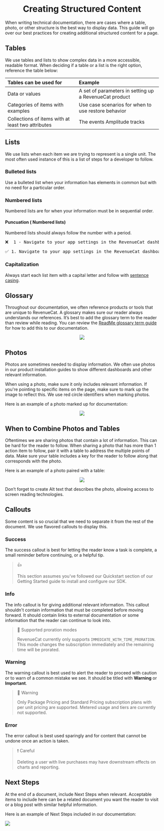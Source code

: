 # <div align='center'>  Creating Structured Content 


When writing technical documentation, there are cases where a table, photo, or other structure is the best way to display data. This guide will go over our best practices for creating additional structured content for a page.

## Tables   
We use tables and lists to show complex data in a more accessible, readable format. When deciding if a table or a list is the right option, reference the table below:

| Tables can be used for  |      Example      |  
|:------------|:-----------------|
|Data or values | A set of parameters in setting up a RevenueCat product | 
|Categories of items with examples| Use case scenarios for when to use restore behavior |
|Collections of items with at least two attributes| The events Amplitude tracks|
 
 ## Lists 
 We use lists when each item we are trying to represent is a single unit. The most often used instance of this is a list of steps for a developer to follow.
 
 ### Bulleted lists 
 Use a bulleted list when your information has elements in common but with no need for a particular order. 
 
 ### Numbered lists
 Numbered lists are for when your information must be in sequential order.
 
 #### Puncuation ( Numbered lists)
 Numbered lists should always follow the number with a period.
 
<pre>
❌  1 - Navigate to your app settings in the RevenueCat dashboard.
</pre>
<pre>
✅ 1. Navigate to your app settings in the RevenueCat dashboard.
</pre>
 
 ### Capitalization
 Always start each list item with a capital letter and follow with [sentence casing](https://github.com/JazmineMT/ContentGuide/blob/main/03-grammar-and-mechanics.md#other-content---sentence-case).

 
 
 
  
## Glossary
Throughout our documentation, we often reference products or tools that are unique to RevenueCat. A glossary makes sure our reader always understands our references. It’s best to add the glossary term to the reader than review while reading. You can review the [ReadMe glossary term guide](https://blog.readme.com/glossary/) for how to add this to our documentation. 
<div align='center'>
<img src="ezgif.com-gif-maker.gif"/>
</div>

## Photos
Photos are sometimes needed to display information. We often use photos in our product installation guides to show different dashboards and other relevant information. 

When using a photo, make sure it only includes relevant information. If you're pointing to specific items on the page, make sure to mark up the image to reflect this. We use red circle identifiers when marking photos.

Here is an example of a photo marked up for documentation:
<div align='center'>
<img src='Screen Shot 2021-05-17 at 4.27.00 PM.png'/>
</div>

## When to Combine Photos and Tables
Oftentimes we are sharing photos that contain a lot of information. This can be hard for the reader to follow. When sharing a photo that has more than 1 action item to follow, pair it with a table to address the multiple points of data. Make sure your table includes a key for the reader to follow along that corresponds with the photo. 
 
Here is an example of a photo paired with a table:
<div align='center'>
<img src='Screen Shot 2021-06-08 at 10.17.54 AM.png'/>
</div>

 
Don’t forget to create Alt text that describes the photo, allowing access to screen reading technologies.

## Callouts
Some content is so crucial that we need to separate it from the rest of the document. We use flavored callouts to display this. 

### Success
The success callout is best for letting the reader know a task is complete, a small reminder before continuing, or a helpful tip. 

> 👍  
> 
> This section assumes you've followed our Quickstart section of our Getting Started guide to install and configure our SDK.


### Info 
The info callout is for giving additional relevant information. This callout shouldn't contain information that must be completed before moving forward. It should contain links to external documentation or some information that the reader can continue to look into. 

>📘  Supported proration modes
>
> RevenueCat currently only supports `IMMEDIATE_WITH_TIME_PRORATION`. This mode changes the subscription immediately and the remaining time will be prorated.


### Warning 
The warning callout is best used to alert the reader to proceed with caution or to warn of a common mistake we see. It should be titled with **Warning** or **Important**. 

> 🚧  Warning
> 
> Only Package Pricing and Standard Pricing subscription plans with per unit pricing are supported. Metered usage and tiers are currently not supported.
  
### Error
The error callout is best used sparingly and for content that cannot be undone once an action is taken.

>❗  Careful
> 
> Deleting a user with live purchases may have downstream effects on charts and reporting.


## Next Steps 
At the end of a document, include Next Steps when relevant. Acceptable items to include here can be a related document you want the reader to visit or a blog post with similar helpful information. 

Here is an example of Next Steps included in our documentation:

<img src='Screen Shot 2021-05-17 at 4.24.09 PM.png'/>
